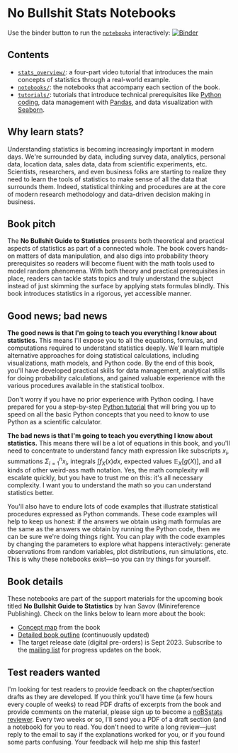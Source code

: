 No Bullshit Stats Notebooks
===========================

Use the binder button to run the [`notebooks`](./notebooks/README.md) interactively: 
[![Binder](https://mybinder.org/badge_logo.svg)](https://mybinder.org/v2/gh/minireference/noBSstats/main)



Contents
--------
- [`stats_overview/`](./stats_overview/README.md): a four-part video tutorial
  that introduces the main concepts of statistics through a real-world example.
- [`notebooks/`](./notebooks/README.md): the notebooks that accompany each section of the book.
- [`tutorials/`](./tutorials/appendix.md): tutorials that introduce technical prerequisites like
  [Python coding](./tutorials/python_tutorial.ipynb),
  data management with [Pandas](https://pandas.pydata.org/),
  and data visualization with [Seaborn](https://seaborn.pydata.org/).



Why learn stats?
----------------
Understanding statistics is becoming increasingly important in modern days.
We're surrounded by data, including survey data, analytics, personal data,
location data, sales data, data from scientific experiments, etc.
Scientists, researchers, and even business folks are starting to realize they need
to learn the tools of statistics to make sense of all the data that surrounds them.
Indeed, statistical thinking and procedures are at the core of modern research methodology
and data-driven decision making in business.



Book pitch
----------
The **No Bullshit Guide to Statistics** presents both theoretical and practical
aspects of statistics as part of a connected whole. The book covers hands-on
matters of data manipulation, and also digs into probability theory prerequisites
so readers will become fluent with the math tools used to model random phenomena.
With both theory and practical prerequisites in place, readers can tackle stats
topics and truly understand the subject instead of just skimming the surface by
applying stats formulas blindly.
This book introduces statistics in a rigorous, yet accessible manner.



Good news; bad news
-------------------
**The good news is that I'm going to teach you everything I know about statistics.**
This means I'll expose you to all the equations, formulas, and computations
required to understand statistics deeply. We'll learn multiple alternative approaches
for doing statistical calculations, including visualizations, math models, and Python code.
By the end of this book, you'll have developed practical skills for data management,
analytical stills for doing probability calculations, and gained valuable
experience with the various procedures available in the statistical toolbox.

Don't worry if you have no prior experience with Python coding. I have prepared
for you a step-by-step [Python tutorial](./tutorials/python_tutorial.ipynb)
that will bring you up to speed on all the basic Python concepts that you need to know
to use Python as a scientific calculator.

**The bad news is that I'm going to teach you everything I know about statistics.**
This means there will be a lot of equations in this book,
and you'll need to concentrate to understand fancy math expression like subscripts $x_i$,
summations $\Sigma_{i=1}^n x_i$, integrals $\int f_X(x) dx$, expected values $\mathbb{E}_X[g(X)]$,
and all kinds of other weird-ass math notation.
Yes, the math complexity will escalate quickly, but you have to trust me on this:
it's all necessary complexity. I want you to understand the math so you can
understand statistics better.

You'll also have to endure lots of code examples that illustrate statistical procedures
expressed as Python commands. These code examples will help to keep us honest:
if the answers we obtain using math formulas are the same as the answers we obtain
by running the Python code, then we can be sure we're doing things right.
You can play with the code examples by changing the parameters to explore what
happens interactively: generate observations from random variables, plot distributions,
run simulations, etc.
This is why these notebooks exist—so you can try things for yourself.




Book details
------------
These notebooks are part of the support materials for the upcoming book titled
**No Bullshit Guide to Statistics** by Ivan Savov (Minireference Publishing).
Check on the links below to learn more about the book:

- [Concept map](https://minireference.com/static/excerpts/noBSstats/conceptmaps/BookSubjectsOverview.pdf) from the book
- [Detailed book outline](https://docs.google.com/document/d/1fwep23-95U-w1QMPU31nOvUnUXE2X3s_Dbk5JuLlKAY/edit#) (continuously updated)
- The target release date (digital pre-orders) is Sept 2023.
  Subscribe to the [mailing list](https://confirmsubscription.com/h/t/A17516BF2FCB41B2)
  for progress updates on the book.



Test readers wanted
-------------------
I'm looking for test readers to provide feedback on the chapter/section drafts as they are developed.
If you think you'll have time (a few hours every couple of weeks) to read PDF drafts of excerpts
from the book and provide comments on the material, please sign up to become a 
[noBSstats reviewer](https://confirmsubscription.com/h/t/D888A09EC6B90D10).
Every two weeks or so, I'll send you a PDF of a draft section (and a notebook) for you to read.
You don't need to write a long review—just reply to the email to say if the explanations worked for you,
or if you found some parts confusing. Your feedback will help me ship this faster!
